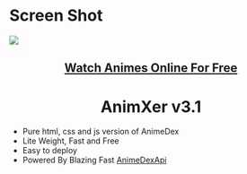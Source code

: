 # Screen Shot

<a href="https://animxer.xyz"><img src="https://cdn.jsdelivr.net/gh/XerAnime/Logo@main/animxer.jpg"></a></h1>
<h2 align="center"><a href="https://animxer.xyz"><b>Watch Animes Online For Free</b></a></h4>


<h1 align="center"><b>AnimXer v3.1</b></h1>

-   Pure html, css and js version of AnimeDex
-   Lite Weight, Fast and Free
-   Easy to deploy
-   Powered By Blazing Fast [AnimeDexApi](https://api.anime-dex.workers.dev)
